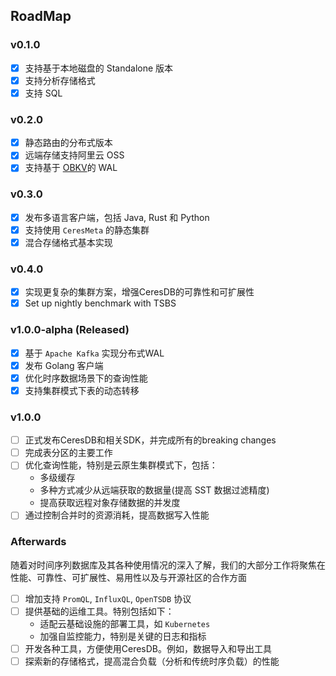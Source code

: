 ## RoadMap
### v0.1.0
- [x] 支持基于本地磁盘的 Standalone 版本
- [x] 支持分析存储格式
- [x] 支持 SQL

### v0.2.0
- [x] 静态路由的分布式版本
- [x] 远端存储支持阿里云 OSS
- [x] 支持基于 [OBKV](https://github.com/oceanbase/oceanbase)的 WAL

### v0.3.0
- [x] 发布多语言客户端，包括 Java, Rust 和 Python
- [x] 支持使用 `CeresMeta` 的静态集群
- [x] 混合存储格式基本实现

### v0.4.0
- [x] 实现更复杂的集群方案，增强CeresDB的可靠性和可扩展性
- [x] Set up nightly benchmark with TSBS

### v1.0.0-alpha (Released)
- [x] 基于 `Apache Kafka` 实现分布式WAL
- [x] 发布 Golang 客户端
- [x] 优化时序数据场景下的查询性能
- [x] 支持集群模式下表的动态转移

### v1.0.0
- [ ] 正式发布CeresDB和相关SDK，并完成所有的breaking changes
- [ ] 完成表分区的主要工作
- [ ] 优化查询性能，特别是云原生集群模式下，包括：
    - 多级缓存
    - 多种方式减少从远端获取的数据量(提高 SST 数据过滤精度)
    - 提高获取远程对象存储数据的并发度
- [ ] 通过控制合并时的资源消耗，提高数据写入性能

### Afterwards
随着对时间序列数据库及其各种使用情况的深入了解，我们的大部分工作将聚焦在性能、可靠性、可扩展性、易用性以及与开源社区的合作方面
- [ ] 增加支持 `PromQL`, `InfluxQL`, `OpenTSDB` 协议
- [ ] 提供基础的运维工具。特别包括如下：
    - 适配云基础设施的部署工具，如 `Kubernetes`
    - 加强自监控能力，特别是关键的日志和指标
- [ ] 开发各种工具，方便使用CeresDB。例如，数据导入和导出工具
- [ ] 探索新的存储格式，提高混合负载（分析和传统时序负载）的性能
